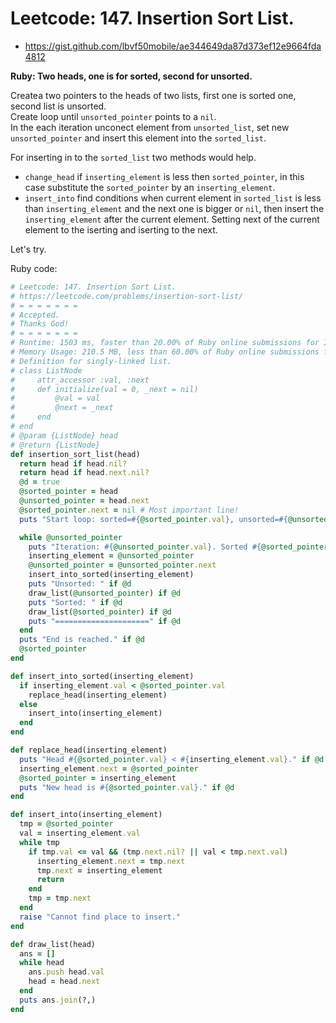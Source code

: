 # Leetcode: 147. Insertion Sort List.

- https://gist.github.com/lbvf50mobile/ae344649da87d373ef12e9664fda4812
 
**Ruby: Two heads, one is for sorted, second for unsorted.**

Createa two pointers to the heads of two lists, first one is sorted one, second list is unsorted.  
Create loop until `unsorted_pointer` points to a `nil`.   
In the each iteration unconect element from `unsorted_list`, set new `unsorted_pointer` and insert this element into the `sorted_list`.   

For inserting in to the `sorted_list` two methods would help.
- `change_head` if `inserting_element` is less then `sorted_pointer`, in this case substitute the `sorted_pointer` by an `inserting_element`.
- `insert_into` find conditions when current element in `sorted_list` is less than `inserting_element` and the next one is bigger or `nil`, then insert the `inserting_element` after the current element. Setting next of the current element to the iserting and iserting to the next.

Let's try.

Ruby code:
```Ruby
# Leetcode: 147. Insertion Sort List.
# https://leetcode.com/problems/insertion-sort-list/
# = = = = = = =
# Accepted.
# Thanks God!
# = = = = = = =
# Runtime: 1503 ms, faster than 20.00% of Ruby online submissions for Insertion Sort List.
# Memory Usage: 210.5 MB, less than 60.00% of Ruby online submissions for Insertion Sort List.
# Definition for singly-linked list.
# class ListNode
#     attr_accessor :val, :next
#     def initialize(val = 0, _next = nil)
#         @val = val
#         @next = _next
#     end
# end
# @param {ListNode} head
# @return {ListNode}
def insertion_sort_list(head)
  return head if head.nil?
  return head if head.next.nil?
  @d = true
  @sorted_pointer = head
  @unsorted_pointer = head.next
  @sorted_pointer.next = nil # Most important line!
  puts "Start loop: sorted=#{@sorted_pointer.val}, unsorted=#{@unsorted_pointer.val}." if @d

  while @unsorted_pointer
    puts "Iteration: #{@unsorted_pointer.val}. Sorted #{@sorted_pointer.val}" if @d
    inserting_element = @unsorted_pointer
    @unsorted_pointer = @unsorted_pointer.next
    insert_into_sorted(inserting_element)
    puts "Unsorted: " if @d
    draw_list(@unsorted_pointer) if @d
    puts "Sorted: " if @d
    draw_list(@sorted_pointer) if @d
    puts "=====================" if @d
  end
  puts "End is reached." if @d
  @sorted_pointer
end

def insert_into_sorted(inserting_element)
  if inserting_element.val < @sorted_pointer.val
    replace_head(inserting_element)
  else
    insert_into(inserting_element)
  end
end

def replace_head(inserting_element)
  puts "Head #{@sorted_pointer.val} < #{inserting_element.val}." if @d
  inserting_element.next = @sorted_pointer
  @sorted_pointer = inserting_element
  puts "New head is #{@sorted_pointer.val}." if @d
end

def insert_into(inserting_element)
  tmp = @sorted_pointer
  val = inserting_element.val
  while tmp
    if tmp.val <= val && (tmp.next.nil? || val < tmp.next.val)
      inserting_element.next = tmp.next
      tmp.next = inserting_element
      return 
    end
    tmp = tmp.next
  end
  raise "Cannot find place to insert."
end

def draw_list(head)
  ans = []
  while head
    ans.push head.val
    head = head.next
  end
  puts ans.join(?,)
end

```

